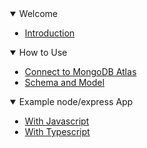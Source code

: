 <details style="margin-left: 20px" open>
<summary>Welcome</summary>

- [Introduction](./home.md)

</details>

<details  open  style="margin-left: 20px">
<summary>How to Use</summary>

- [Connect to MongoDB Atlas](./guide/connection.md)
- [Schema and Model](./guide/schema.md)

</details>

<details open style="margin-left: 20px">
<summary>Example node/express App</summary>

- [With Javascript](./guide/javascript.md)
- [With Typescript](./guide/typescript.md)

</details>
